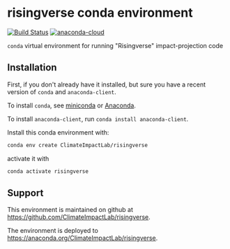 # risingverse conda environment

[![Build Status](https://travis-ci.org/ClimateImpactLab/risingverse.svg?branch=master)](https://travis-ci.org/ClimateImpactLab/risingverse)
[![anaconda-cloud](https://anaconda.org/climateimpactlab/risingverse/badges/version.svg)](https://anaconda.org/ClimateImpactLab/risingverse)

`conda` virtual environment for running "Risingverse" impact-projection code


## Installation

First, if you don't already have it installed, but sure you have a recent version of `conda` and `anaconda-client`.

To install `conda`, see [miniconda](https://docs.conda.io/en/latest/miniconda.html) or [Anaconda](https://www.anaconda.com/distribution/).

To install `anaconda-client`, run `conda install anaconda-client`.

Install this conda environment with:

```bash
conda env create ClimateImpactLab/risingverse
```

activate it with 

```bash
conda activate risingverse
```

## Support

This environment is maintained on github at https://github.com/ClimateImpactLab/risingverse.

The environment is deployed to https://anaconda.org/ClimateImpactLab/risingverse.
